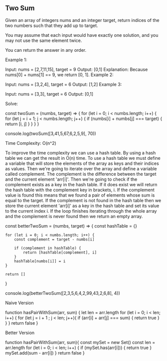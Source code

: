 ## Two Sum

Given an array of integers nums and an integer target, return indices of the two numbers such that they add up to target.

You may assume that each input would have exactly one solution, and you may not use the same element twice.

You can return the answer in any order.

 

Example 1:

Input: nums = [2,7,11,15], target = 9
Output: [0,1]
Explanation: Because nums[0] + nums[1] == 9, we return [0, 1].
Example 2:

Input: nums = [3,2,4], target = 6
Output: [1,2]
Example 3:

Input: nums = [3,3], target = 6
Output: [0,1]
 
Solve:

const twoSum = (numbs, target) => {
    for (let i = 0; i < numbs.length; i++) {
        for (let j = i + 1; j < numbs.length; j++) {
            if (numbs[i] + numbs[j] === target) {
                return [i, j]
            }
        }
    }
}

console.log(twoSum([3,41,5,67,6,2,5,9], 70))

Time Complexity: O(n^2)

To improve the time complexity we can use a hash table. By using a hash table we can get the result in O(n) time. To use a hash table we must define a variable that will store the elements of the array as keys and their indices as values. Then we're going to iterate over the array and define a variable called complement. The complement is the difference between the target and the current element 'arr[i]'. Then we're going to check if the complement exists as a key in the hash table. If it does exist we will return the hash table with the complement key in brackets, i. If the complement value is found this means that we found a pair of elements whose sum is equal to the target. If the complement is not found in the hash table then we store the current element 'arr[i]' as a key in the hash table and set its value to the current index i. If the loop finishes iterating through the whole array and the complement is never found then we return an empty array.



const betterTwoSum = (numbs, target) => {
    const hashTable = {}
    
    for (let i = 0; i < numbs.length; i++) {
        const complement = target - numbs[i]
        
        if (complement in hashTable) {
            return [hashTable[complement], i]
        } 
        hashTable[numbs[i]] = i
    }

    return []
}

console.log(betterTwoSum([2,3,5,6,4,2,99,43,2,6,8], 4))



Naive Version

function hasPairWithSum(arr, sum) {
    let len = arr.length
    for (let i = 0; i < len; i++) {
        for (let j = i + 1 ; j < len; j++){
            if (arr[i] + arr[j] === sum) {
                return true
            }
        }
    }
    return false
}

Better Version

function hasPairWithSum(arr, sum){
    const mySet = new Set()
    const len = arr.length
    for (let i = 0; i < len; i++) {
        if (mySet.has(arr[i])) {
            return true
        }
        mySet.add(sum - arr[i])
    }
    return false
}
